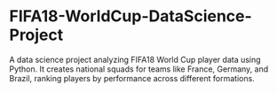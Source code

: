 # FIFA18-WorldCup-DataScience-Project
A data science project analyzing FIFA18 World Cup player data using Python. It creates national squads for teams like France, Germany, and Brazil, ranking players by performance across different formations.
